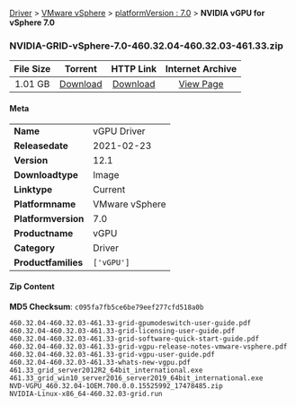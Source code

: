 
[Driver](/README.md)  >  [VMware vSphere](/index/Driver/VMware_vSphere.md)  >  [platformVersion : 7.0](/index/Driver/VMware_vSphere/7.0.md)  >  **NVIDIA vGPU for vSphere 7.0**


### NVIDIA-GRID-vSphere-7.0-460.32.04-460.32.03-461.33.zip

| **File Size** | **Torrent**  | **HTTP Link** | **Internet Archive** |
|:-------------:|:------------:|:-------------:|:--------------------:|
| 1.01 GB |  [Download](https://archive.org/download/nvgpu_NVIDIA-GRID-vSphere-7.0-460.32.04-460.32.03-461.33.zip/nvgpu_NVIDIA-GRID-vSphere-7.0-460.32.04-460.32.03-461.33.zip_archive.torrent)       | [Download](https://archive.org/compress/nvgpu_NVIDIA-GRID-vSphere-7.0-460.32.04-460.32.03-461.33.zip) | [View Page](https://archive.org/details/nvgpu_NVIDIA-GRID-vSphere-7.0-460.32.04-460.32.03-461.33.zip)       |

#### Meta

<table>
<tr><td><strong>Name</strong></td><td>vGPU Driver</td></tr>
<tr><td><strong>Releasedate</strong></td><td>2021-02-23</td></tr>
<tr><td><strong>Version</strong></td><td>12.1</td></tr>
<tr><td><strong>Downloadtype</strong></td><td>Image</td></tr>
<tr><td><strong>Linktype</strong></td><td>Current</td></tr>
<tr><td><strong>Platformname</strong></td><td>VMware vSphere</td></tr>
<tr><td><strong>Platformversion</strong></td><td>7.0</td></tr>
<tr><td><strong>Productname</strong></td><td>vGPU</td></tr>
<tr><td><strong>Category</strong></td><td>Driver</td></tr>
<tr><td><strong>Productfamilies</strong></td><td><code>['vGPU']</code></td></tr>
</table>

#### Zip Content

**MD5 Checksum**: `c095fa7fb5ce6be79eef277cfd518a0b`

```text
460.32.04-460.32.03-461.33-grid-gpumodeswitch-user-guide.pdf
460.32.04-460.32.03-461.33-grid-licensing-user-guide.pdf
460.32.04-460.32.03-461.33-grid-software-quick-start-guide.pdf
460.32.04-460.32.03-461.33-grid-vgpu-release-notes-vmware-vsphere.pdf
460.32.04-460.32.03-461.33-grid-vgpu-user-guide.pdf
460.32.04-460.32.03-461.33-whats-new-vgpu.pdf
461.33_grid_server2012R2_64bit_international.exe
461.33_grid_win10_server2016_server2019_64bit_international.exe
NVD-VGPU_460.32.04-1OEM.700.0.0.15525992_17478485.zip
NVIDIA-Linux-x86_64-460.32.03-grid.run
```